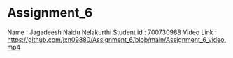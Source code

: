 # Assignment_6
Name : Jagadeesh Naidu Nelakurthi
Student id : 700730988
Video Link : https://github.com/jxn09880/Assignment_6/blob/main/Assignment_6_video.mp4
